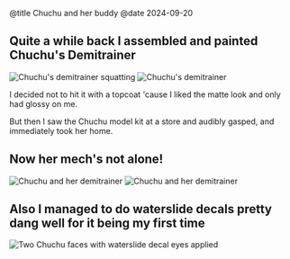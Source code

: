 @title Chuchu and her buddy @date 2024-09-20


## Quite a while back I assembled and painted Chuchu's Demitrainer

<div class="image-container">
<img class="halfimage" src="{{relativelink}}images/chuchu/alone_squat.jpg" alt="Chuchu's demitrainer squatting">
<img class="halfimage" src="{{relativelink}}images/chuchu/alone.jpg" alt="Chuchu's demitrainer">
</div>

I decided not to hit it with a topcoat 'cause I liked the matte look and only had glossy on me.

But then I saw the Chuchu model kit at a store and audibly gasped, and immediately took her home.

## Now her mech's not alone!

<div class="image-container">
<img class="halfimage" src="{{relativelink}}images/chuchu/closeup.jpg" alt="Chuchu and her demitrainer">
<img class="halfimage" src="{{relativelink}}images/chuchu/high_pose.jpg" alt="Chuchu and her demitrainer">
</div>

## Also I managed to do waterslide decals pretty dang well for it being my first time

<div class="image-container">
<img class="halfimage" src="{{relativelink}}images/chuchu/faces.jpg" alt="Two Chuchu faces with waterslide decal eyes applied">
</div>
